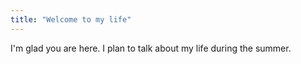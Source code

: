 ```yaml
---
title: "Welcome to my life"
---
```

I'm glad you are here. I plan to talk about my life during the summer.
